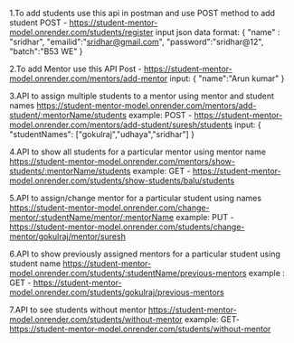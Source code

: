 1.To add students use this api in postman and use POST method to add student 
POST - https://student-mentor-model.onrender.com/students/register
input json data format:
{
    "name" : "sridhar",
    "emailid":"sridhar@gmail.com",
    "password":"sridhar@12",
    "batch":"B53 WE"
}


2.To add Mentor use this API
Post - https://student-mentor-model.onrender.com/mentors/add-mentor
input:
{
    "name":"Arun kumar"
}

3.API to assign multiple students to a mentor using mentor and student names
https://student-mentor-model.onrender.com/mentors/add-student/:mentorName/students
example:
POST - https://student-mentor-model.onrender.com/mentors/add-student/suresh/students
input:
{
    "studentNames": ["gokulraj","udhaya","sridhar"]
}

4.API to show all students for a particular mentor using mentor name
https://student-mentor-model.onrender.com/mentors/show-students/:mentorName/students
example:
GET - https://student-mentor-model.onrender.com/students/show-students/balu/students

5.API to assign/change mentor for a particular student using names
https://student-mentor-model.onrender.com/change-mentor/:studentName/mentor/:mentorName
example:
PUT - https://student-mentor-model.onrender.com/students/change-mentor/gokulraj/mentor/suresh

6.API to show previously assigned mentors for a particular student using student name
https://student-mentor-model.onrender.com/students/:studentName/previous-mentors
example :
GET - https://student-mentor-model.onrender.com/students/gokulraj/previous-mentors

7.API to see students without mentor
https://student-mentor-model.onrender.com/students/without-mentor
example:
GET- https://student-mentor-model.onrender.com/students/without-mentor
